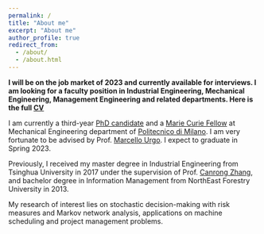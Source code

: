 ```yaml
---
permalink: /
title: "About me"
excerpt: "About me"
author_profile: true
redirect_from: 
  - /about/
  - /about.html
---
```

**I will be on the job market of 2023 and currently available for interviews. I am looking for a faculty position in Industrial Engineering, Mechanical Engineering, Management Engineering and related departments. Here is the full [CV](/files/CV.pdf)**

I am currently a third-year [PhD candidate](https://www.mecc.polimi.it/us/phd/our-phd-students/xxxv-cycle/lei-liu/) and a [Marie Curie Fellow](http://www.digiman4-0.mek.dtu.dk/about-us) at Mechanical Engineering department of [Politecnico di Milano](https://www.polimi.it/). I am very fortunate to be advised by Prof. [Marcello Urgo](https://www.mecc.polimi.it/us/research/faculty/faculty/dr-marcello-urgo/). I expect to graduate in Spring 2023.

Previously, I received my master degree in Industrial Engineering from Tsinghua University in 2017 under the supervision of Prof. [Canrong Zhang](https://www.sigs.tsinghua.edu.cn/zcr_en/main.htm), and bachelor degree in Information Management from NorthEast Forestry University in 2013.

My research of interest lies on stochastic decision-making with risk measures and Markov network analysis, applications on machine scheduling and project management problems.
